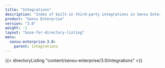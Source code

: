 ```yaml
---
title: "Integrations"
description: "Index of built-in third-party integrations in Sensu Enterprise."
product: "Sensu Enterprise"
version: "3.0"
weight: -1
layout: "base-for-directory-listing"
menu:
  sensu-enterprise-3.0:
    parent: integrations
---
```


{{< directoryListing "content/sensu-enterprise/3.0/integrations" >}}
